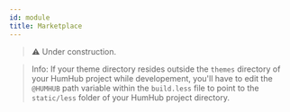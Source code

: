 ```yaml
---
id: module
title: Marketplace
---
```


>⚠️ Under construction.

> Info: If your theme directory resides outside the `themes` directory of your HumHub project while developement, you'll have to edit the `@HUMHUB` path variable within the `build.less` file to point to the `static/less` folder of your HumHub project directory.


